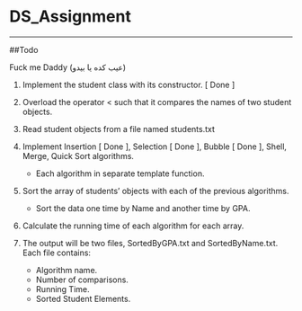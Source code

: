 # DS_Assignment
---
##Todo

Fuck me Daddy (عيب كده يا بيدو)

1. Implement the student class with its constructor. [ Done ]

2. Overload the operator < such that it compares the names of two student objects.

3. Read student objects from a file named students.txt

4. Implement Insertion [ Done ], Selection [ Done ], Bubble [ Done ], Shell, Merge, Quick Sort algorithms.

   * Each algorithm in separate template function.

5. Sort the array of students’ objects with each of the previous algorithms.
   * Sort the data one time by Name and another time by GPA.

6. Calculate the running time of each algorithm for each array.

7. The output will be two files, SortedByGPA.txt and SortedByName.txt. Each file contains:
   * Algorithm name.
   * Number of comparisons.
   * Running Time.
   * Sorted Student Elements.
